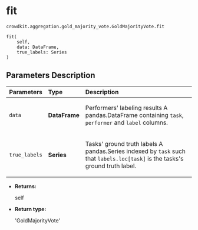 # fit
`crowdkit.aggregation.gold_majority_vote.GoldMajorityVote.fit`

```
fit(
    self,
    data: DataFrame,
    true_labels: Series
)
```

## Parameters Description

| Parameters | Type | Description |
| :----------| :----| :-----------|
`data`|**DataFrame**|<p>Performers&#x27; labeling results A pandas.DataFrame containing `task`, `performer` and `label` columns.</p>
`true_labels`|**Series**|<p>Tasks&#x27; ground truth labels A pandas.Series indexed by `task` such that `labels.loc[task]` is the tasks&#x27;s ground truth label.</p>

* **Returns:**

  self

* **Return type:**

  'GoldMajorityVote'
